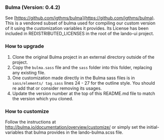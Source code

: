 ### Bulma (Version: 0.4.2)

See [https://github.com/jgthms/bulma](https://github.com/jgthms/bulma).
This is a vendored subset of bulma used for compiling our custom version of it
using the customization variables it provides. Its License has been included in
REDISTRIBUTED_LICENSES in the root of the lando-ui project.

### How to upgrade

1. Clone the original Bulma project in an external directory outside of the project.
2. Copy the `bulma.sass` file and the `sass` folder into this folder, replacing
any existing file.
3. One customization made directly in the Bulma sass files is in `sass/elements/
tag.sass` lines 24 - 27 for the outline style. You should re add that or consider
removing its usages.
4. Update the version number at the top of this README.md file to match the version
which you cloned.

### How to customize
Follow the instructions at http://bulma.io/documentation/overview/customize/ or
simply set the initial-variables that bulma provides in the lando-bulma.scss file.

